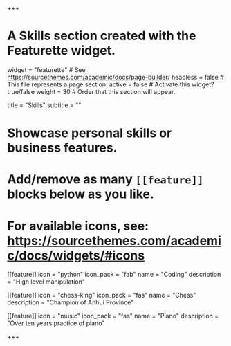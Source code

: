 +++
# A Skills section created with the Featurette widget.
widget = "featurette"  # See https://sourcethemes.com/academic/docs/page-builder/
headless = false # This file represents a page section.
active = false # Activate this widget? true/false
weight = 30  # Order that this section will appear.

title = "Skills"
subtitle = ""

# Showcase personal skills or business features.
# 
# Add/remove as many `[[feature]]` blocks below as you like.
# 
# For available icons, see: https://sourcethemes.com/academic/docs/widgets/#icons

[[feature]]
  icon = "python"
  icon_pack = "fab"
  name = "Coding"
  description = "High level manipulation"

[[feature]]
  icon = "chess-king"
  icon_pack = "fas"
  name = "Chess"
  description = "Champion of Anhui Province"  

[[feature]]
  icon = "music"
  icon_pack = "fas"
  name = "Piano"
  description = "Over ten years practice of piano"

+++
